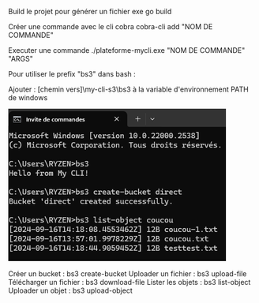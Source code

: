 Build le projet pour générer un fichier exe
go build     

Créer une commande avec le cli cobra 
cobra-cli add "NOM DE COMMANDE"

Executer une commande 
./plateforme-mycli.exe "NOM DE COMMANDE" "ARGS" 

Pour utiliser le prefix "bs3" dans bash : 

Ajouter : [chemin vers]\my-cli-s3\bs3 à la variable d'environnement PATH de windows 

![Exemple Bash](./exemple-cli.png)

Créer un bucket : bs3 create-bucket <bucket-name>
Uploader un fichier : bs3 upload-file <bucket-name> <file-path>
Télécharger un fichier : bs3 download-file <bucket-name> <file-name> <destination-path>
Lister les objets : bs3 list-object <bucket-name>
Uploader un objet : bs3 upload-object <bucket-name> <object-name> <file-path>

